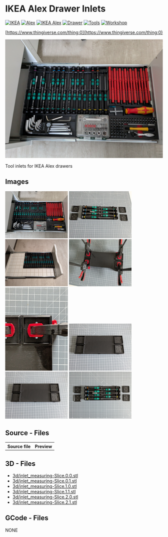 # IKEA Alex Drawer Inlets
[![IKEA](https://img.shields.io/badge/IKEA-024c73)](https://www.thingiverse.com/tag:IKEA)
[![Alex](https://img.shields.io/badge/Alex-024c73)](https://www.thingiverse.com/tag:Alex)
[![IKEA Alex](https://img.shields.io/badge/IKEA_Alex-024c73)](https://www.thingiverse.com/tag:IKEA_Alex)
[![Drawer](https://img.shields.io/badge/Drawer-024c73)](https://www.thingiverse.com/tag:Drawer)
[![Tools](https://img.shields.io/badge/Tools-024c73)](https://www.thingiverse.com/tag:Tools)
[![Workshop](https://img.shields.io/badge/Workshop-024c73)](https://www.thingiverse.com/tag:Workshop)

[https://www.thingiverse.com/thing:0](https://www.thingiverse.com/thing:0)


![thumbnail image](img/poc_screwdrivers_inlet_0.jpg)


Tool inlets for IKEA Alex drawers

## Images
[<img src="img/poc_screwdrivers_inlet_0.jpg" alt="img/poc_screwdrivers_inlet_0.jpg" width="200"/>](img/poc_screwdrivers_inlet_0.jpg)
[<img src="img/poc_screwdrivers_inlet_1.jpg" alt="img/poc_screwdrivers_inlet_1.jpg" width="200"/>](img/poc_screwdrivers_inlet_1.jpg)
[<img src="img/poc_screwdrivers_inlet_2.jpg" alt="img/poc_screwdrivers_inlet_2.jpg" width="200"/>](img/poc_screwdrivers_inlet_2.jpg)
[<img src="img/poc_screwdrivers_inlet_3.jpg" alt="img/poc_screwdrivers_inlet_3.jpg" width="200"/>](img/poc_screwdrivers_inlet_3.jpg)
[<img src="img/poc_screwdrivers_inlet_4.jpg" alt="img/poc_screwdrivers_inlet_4.jpg" width="200"/>](img/poc_screwdrivers_inlet_4.jpg)
[<img src="img/poc_screwdrivers_inlet_5.jpg" alt="img/poc_screwdrivers_inlet_5.jpg" width="200"/>](img/poc_screwdrivers_inlet_5.jpg)
[<img src="img/poc_screwdrivers_inlet_6.jpg" alt="img/poc_screwdrivers_inlet_6.jpg" width="200"/>](img/poc_screwdrivers_inlet_6.jpg)
[<img src="img/poc_screwdrivers_inlet_7.jpg" alt="img/poc_screwdrivers_inlet_7.jpg" width="200"/>](img/poc_screwdrivers_inlet_7.jpg)

## Source - Files

<table>
  <tr>
    <th>Source file</th>
    <th>Preview</th>
  </tr>
</table>

## 3D - Files
* [3d/inlet_measuring-Slice.0.0.stl](3d/inlet_measuring-Slice.0.0.stl)
* [3d/inlet_measuring-Slice.0.1.stl](3d/inlet_measuring-Slice.0.1.stl)
* [3d/inlet_measuring-Slice.1.0.stl](3d/inlet_measuring-Slice.1.0.stl)
* [3d/inlet_measuring-Slice.1.1.stl](3d/inlet_measuring-Slice.1.1.stl)
* [3d/inlet_measuring-Slice.2.0.stl](3d/inlet_measuring-Slice.2.0.stl)
* [3d/inlet_measuring-Slice.2.1.stl](3d/inlet_measuring-Slice.2.1.stl)

## GCode - Files
NONE